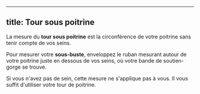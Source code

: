 ***

## title: Tour sous poitrine

La mesure du **tour sous poitrine** est la circonférence de votre poitrine sans tenir compte de vos seins.

Pour mesurer votre **sous-buste**, enveloppez le ruban mesurant autour de votre poitrine juste en dessous de vos seins, où votre bande de soutien-gorge se trouve.

Si vous n'avez pas de sein, cette mesure ne s'applique pas à vous. Il vous suffit d'utiliser votre tour de poitrine.
